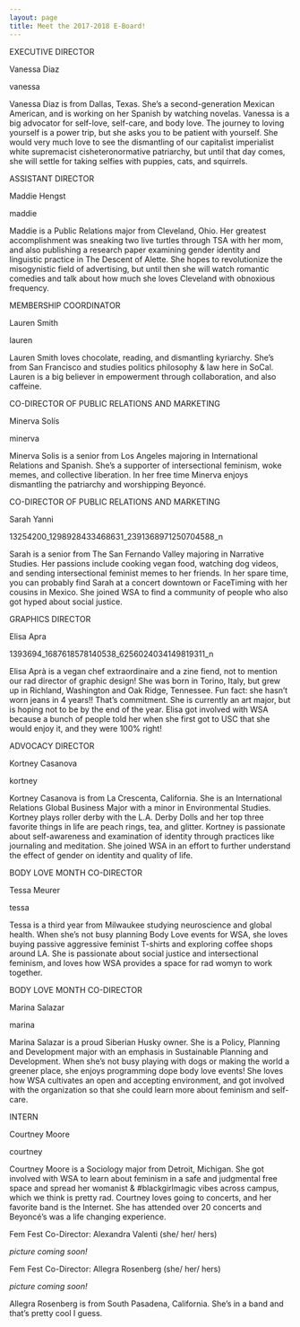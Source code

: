 ```yaml
---
layout: page
title: Meet the 2017-2018 E-Board!
---
```


EXECUTIVE DIRECTOR

Vanessa Diaz

vanessa

Vanessa Diaz is from Dallas, Texas. She’s a second-generation Mexican American, and is working on her Spanish by watching novelas. Vanessa is a big advocator for self-love, self-care, and body love. The journey to loving yourself is a power trip, but she asks you to be patient with yourself. She would very much love to see the dismantling of our capitalist imperialist white supremacist cisheteronormative patriarchy, but until that day comes, she will settle for taking selfies with puppies, cats, and squirrels.



ASSISTANT DIRECTOR

Maddie Hengst

maddie

Maddie is a Public Relations major from Cleveland, Ohio. Her greatest accomplishment was sneaking two live turtles through TSA with her mom, and also publishing a research paper examining gender identity and linguistic practice in The Descent of Alette. She hopes to revolutionize the misogynistic field of advertising, but until then she will watch romantic comedies and talk about how much she loves Cleveland with obnoxious frequency.  

MEMBERSHIP COORDINATOR

 Lauren Smith

lauren

Lauren Smith loves chocolate, reading, and dismantling kyriarchy. She’s from San Francisco and studies politics philosophy & law here in SoCal. Lauren is a big believer in empowerment through collaboration, and also caffeine.

CO-DIRECTOR OF PUBLIC RELATIONS AND MARKETING

Minerva Solís

minerva

Minerva Solis is a senior from Los Angeles majoring in International Relations and Spanish. She’s a supporter of intersectional feminism, woke memes, and collective liberation. In her free time Minerva enjoys dismantling the patriarchy and worshipping Beyoncé.



CO-DIRECTOR OF PUBLIC RELATIONS AND MARKETING

Sarah Yanni

13254200_1298928433468631_2391368971250704588_n

Sarah is a senior from The San Fernando Valley majoring in Narrative Studies. Her passions include cooking vegan food, watching dog videos, and sending intersectional feminist memes to her friends. In her spare time, you can probably find Sarah at a concert downtown or FaceTiming with her cousins in Mexico. She joined WSA to find a community of people who also got hyped about social justice.

GRAPHICS DIRECTOR

Elisa Apra

1393694_1687618578140538_6256024034149819311_n

Elisa Aprà is a vegan chef extraordinaire and a zine fiend, not to mention our rad director of graphic design! She was born in Torino, Italy, but grew up in Richland, Washington and Oak Ridge, Tennessee. Fun fact: she hasn’t worn jeans in 4 years!! That’s commitment. She is currently an art major, but is hoping not to be by the end of the year. Elisa got involved with WSA because a bunch of people told her when she first got to USC that she would enjoy it, and they were 100% right!

ADVOCACY DIRECTOR

Kortney Casanova



kortney

Kortney Casanova is from La Crescenta, California. She is an International Relations Global Business Major with a minor in Environmental Studies. Kortney plays roller derby with the L.A. Derby Dolls and her top three favorite things in life are peach rings, tea, and glitter. Kortney is passionate about self-awareness and examination of identity through practices like journaling and meditation. She joined WSA in an effort to further understand the effect of gender on identity and quality of life.

BODY LOVE MONTH CO-DIRECTOR

Tessa Meurer

tessa

Tessa is a third year from Milwaukee studying neuroscience and global health. When she’s not busy planning Body Love events for WSA, she loves buying passive aggressive feminist T-shirts and exploring coffee shops around LA. She is passionate about social justice and intersectional feminism, and loves how WSA provides a space for rad womyn to work together.

BODY LOVE MONTH CO-DIRECTOR

Marina Salazar

marina

Marina Salazar is a proud Siberian Husky owner. She is a Policy, Planning and Development major with an emphasis in Sustainable Planning and Development. When she’s not busy playing with dogs or making the world a greener place, she enjoys programming dope body love events! She loves how WSA cultivates an open and accepting environment, and got involved with the organization so that she could learn more about feminism and self-care.



INTERN

Courtney Moore

courtney

Courtney Moore is a Sociology major from Detroit, Michigan. She got involved with WSA to learn about feminism in a safe and judgmental free space and spread her womanist & #blackgirlmagic vibes across campus, which we think is pretty rad. Courtney loves going to concerts, and her favorite band is the Internet. She has attended over 20 concerts and Beyoncé’s was a life changing experience.



Fem Fest Co-Director: Alexandra Valenti (she/ her/ hers)

*picture coming soon!*

Fem Fest Co-Director: Allegra Rosenberg (she/ her/ hers)

*picture coming soon!*

Allegra Rosenberg is from South Pasadena, California. She’s in a band and that’s pretty cool I guess.
